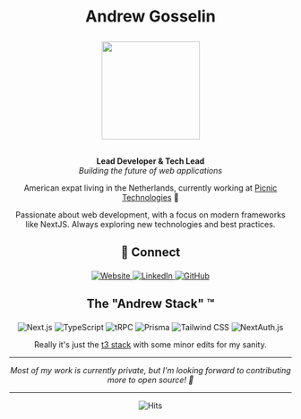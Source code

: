 # <p align="center">Andrew Gosselin</p>

<p align="center">
  <a target="_blank" href="https://cyrexag.com" rel="Website">
    <img width="175" height="175" src="https://images.weserv.nl/?url=avatars.githubusercontent.com/u/32310481?v=4&h=300&w=300&fit=cover&mask=circle&maxage=7d">
  </a>
</p>

## <p align="center"></p>

<p align="center">
  <strong>Lead Developer & Tech Lead</strong><br>
  <i>Building the future of web applications</i>
</p>

<p align="center">
  American expat living in the Netherlands, currently working at <a target="_blank" href="https://jobs.picnic.app/en/home">Picnic Technologies</a> 🛒
</p>

<p align="center">
  Passionate about web development, with a focus on modern frameworks like NextJS. Always exploring new technologies and best practices.
</p>

## <p align="center">🔗 Connect</p>

<p align="center">
  <a href="https://cyrexag.com" target="_blank">
    <img src="https://img.shields.io/badge/Website-cyrexag.com-005384?style=for-the-badge&logo=google-chrome&logoColor=white" alt="Website"/>
  </a>
  <a href="https://linkedin.com/in/your-linkedin" target="_blank">
    <img src="https://img.shields.io/badge/LinkedIn-Connect-blue?style=for-the-badge&logo=linkedin&logoColor=white" alt="LinkedIn"/>
  </a>
  <a href="https://github.com/andrewgosselin" target="_blank">
    <img src="https://img.shields.io/badge/GitHub-Follow-black?style=for-the-badge&logo=github&logoColor=white" alt="GitHub"/>
  </a>
</p>

## <p align="center">The "Andrew Stack" ™</p>

<p align="center">
  <img src="https://img.shields.io/badge/Next.js-000000?style=for-the-badge&logo=next.js&logoColor=white" alt="Next.js"/>
  <img src="https://img.shields.io/badge/TypeScript-007ACC?style=for-the-badge&logo=typescript&logoColor=white" alt="TypeScript"/>
  <img src="https://img.shields.io/badge/tRPC-2596BE?style=for-the-badge&logo=trpc&logoColor=white" alt="tRPC"/>
  <img src="https://img.shields.io/badge/Prisma-2D3748?style=for-the-badge&logo=prisma&logoColor=white" alt="Prisma"/>
  <img src="https://img.shields.io/badge/Tailwind_CSS-38B2AC?style=for-the-badge&logo=tailwind-css&logoColor=white" alt="Tailwind CSS"/>
  <img src="https://img.shields.io/badge/NextAuth.js-000000?style=for-the-badge&logo=next-auth&logoColor=white" alt="NextAuth.js"/>
</p>

<p align="center">
  Really it's just the <a href="https://create.t3.gg/en/faq">t3 stack</a> with some minor edits for my sanity.
</p>

---

<p align="center">
  <i>Most of my work is currently private, but I'm looking forward to contributing more to open source! 🤞</i>
</p>

---

<p align="center">
  <img alt="Hits" src="https://hits.sh/github.com/andrewgosselin/hits.svg?style=for-the-badge&label=seen%20by&color=005384&logo=github"/>
</p>